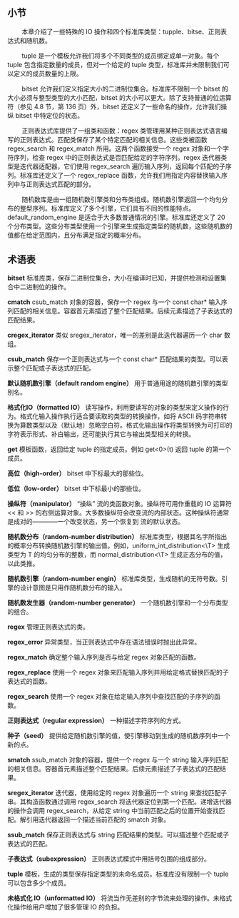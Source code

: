 #

## 小节

&emsp; &emsp;本章介绍了一些特殊的 IO 操作和四个标准库类型：tupple、bitse、正则表达式和随机数。  

&emsp; &emsp;tuple 是一个模板允许我们将多个不同类型的成员绑定成单一对象。每个 tuple 包含指定数量的成员，但对一个给定的 tuple 类型，标准库并未限制我们可以定义的成员数量的上限。  

&emsp; &emsp;bitset 允许我们定义指定大小的二进制位集合。标准库不限制一个 bitset 的大小必须与整型类型的大小匹配，bitset 的大小可以更大。除了支持普通的位运算符（参见 4.8 节，第 136 页）外，bitset 还定义了一些命名的操作，允许我们操纵 bitset 中特定位的状态。  

&emsp; &emsp;正则表达式库提供了一组类和函数：regex 类管理用某种正则表达式语言编写的正则表达式。匹配类保存了某个特定匹配的相关信息。这些类被函数 regex_search 和 regex_match 所用。这两个函数接受一个 regex 对象和一个字符序列，检查 regex 中的正则表达式是否匹配给定的字符序列。regex 迭代器类型是迭代器适配器，它们使用 regex_search 遍历输入序列，返回每个匹配的子序列。标准库还定义了一个 regex_replace 函数，允许我们用指定内容替换输入序列中与正则表达式匹配的部分。  

&emsp; &emsp;随机数库是由一组随机数引擎类和分布类组成。随机数引擎返回一个均匀分布的整型序列。标准库定义了多个引擎，它们具有不同的性能特点。default_random_engine 是适合于大多数普通情况的引擎。标准库还定义了 20 个分布类型。这些分布类型使用一个引擎来生成指定类型的随机数，这些随机数的值都在给定范围内，且分布满足指定的概率分布。  

## 术语表

**bitset** 标准库类，保存二进制位集合，大小在编译时已知，并提供检测和设置集合中二进制位的操作。

**cmatch** csub_match 对象的容器，保存一个 regex 与一个 const char* 输入序列匹配的相关信息。容器首元素描述了整个匹配结果。后续元素描述了子表达式的匹配结果。

**cregex_iterator** 类似 sregex_iterator，唯一的差别是此迭代器遍历一个 char 数组。

**csub_match** 保存一个正则表达式与一个 const char* 匹配结果的类型。可以表示整个匹配或子表达式的匹配。

**默认随机数引擎（default random engine）** 用于普通用途的随机数引擎的类型别名。

**格式化IO（formatted IO）** 读写操作，利用要读写的对象的类型来定义操作的行为。格式化输入操作执行适合要读取的类型的转换操作，如将 ASCII 码字符串转换为算数类型以及（默认地）忽略空白符。格式化输出操作将类型转换为可打印的字符表示形式、补白输出，还可能执行其它与输出类型相关的转换。

**get** 模板函数，返回给定 tuple 的指定成员。例如 get<0>(t) 返回 tuple 的第一个成员。

**高位（high-order）** bitset 中下标最大的那些位。

**低位（low-order）** bitset 中下标最小的那些位。

**操纵符（manipulator）** “操纵” 流的类函数对象。操纵符可用作重载的 IO 运算符 << 和 >> 的右侧运算对象。大多数操纵符会改变流的内部状态。这种操纵符通常是成对的————一个改变状态，另一个恢复到 流的默认状态。

**随机数分布（random-number distribution）** 标准库类型，根据其名字所指出的概率分布转换随机数引擎的输出值。例如，uniform_int_distribution<\T> 生成类型为 T 的均匀分布的整数，而 normal_distribution<\T> 生成正态分布的值，以此类推。

**随机数引擎（random-number engin）** 标准库类型，生成随机的无符号数。引擎的设计意图是只用作随机数分布的输入。

**随机数发生器（random-number generator）** 一个随机数引擎和一个分布类型的组合。

**regex** 管理正则表达式的类。

**regex_error** 异常类型，当正则表达式中存在语法错误时抛出此异常。

**regex_match** 确定整个输入序列是否与给定 regex 对象匹配的函数。

**regex_replace** 使用一个 regex 对象来匹配输入序列并用给定格式替换匹配的子表达式的函数。

**regex_search** 使用一个 regex 对象在给定输入序列中查找匹配的子序列的函数。

**正则表达式（regular expression）** 一种描述字符序列的方式。

**种子（seed）** 提供给定随机数引擎的值，使引擎移动到生成的随机数序列中一个新的点。

**smatch** ssub_match 对象的容器，提供一个 regex 与一个 string 输入序列匹配的相关信息。容器首元素描述整个匹配结果。后续元素描述了子表达式的匹配结果。

**sregex_iterator** 迭代器，使用给定的 regex 对象遍历一个 string 来查找匹配子串。其构造函数通过调用 regex_search 将迭代器定位到第一个匹配。递增迭代器的操作会调用 regex_search，从给定 string 中当前匹配之后的位置开始查找匹配。解引用迭代器返回一个描述当前匹配的 smatch 对象。

**ssub_match** 保存正则表达式与 string 匹配结果的类型。可以描述整个匹配或子表达式的匹配。

**子表达式（subexpression）** 正则表达式模式中用括号包围的组成部分。

**tuple** 模板，生成的类型保存指定类型的未命名成员。标准库没有限制一个 tuple 可以包含多少个成员。

**未格式化 IO（unformatted IO）** 将流当作无差别的字节流来处理的操作。未格式化操作给用户增加了很多管理 IO 的负担。
